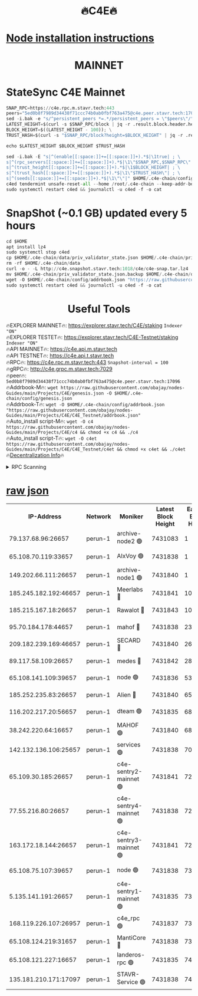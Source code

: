 <h1 align="center"> 🔥C4E🔥</h1>

[Node installation instructions](https://github.com/obajay/nodes-Guides/tree/main/Projects/C4E)
=

<h1 align="center"> MAINNET</h1>

# StateSync C4E Mainnet
```python
SNAP_RPC=https://c4e.rpc.m.stavr.tech:443
peers="5ed0b8f7989d34438f71ccc74b0ab0fbf763a475@c4e.peer.stavr.tech:17096"
sed -i.bak -e "s/^persistent_peers *=.*/persistent_peers = \"$peers\"/" $HOME/.c4e-chain/config/config.toml
LATEST_HEIGHT=$(curl -s $SNAP_RPC/block | jq -r .result.block.header.height); \
BLOCK_HEIGHT=$((LATEST_HEIGHT - 100)); \
TRUST_HASH=$(curl -s "$SNAP_RPC/block?height=$BLOCK_HEIGHT" | jq -r .result.block_id.hash)

echo $LATEST_HEIGHT $BLOCK_HEIGHT $TRUST_HASH

sed -i.bak -E "s|^(enable[[:space:]]+=[[:space:]]+).*$|\1true| ; \
s|^(rpc_servers[[:space:]]+=[[:space:]]+).*$|\1\"$SNAP_RPC,$SNAP_RPC\"| ; \
s|^(trust_height[[:space:]]+=[[:space:]]+).*$|\1$BLOCK_HEIGHT| ; \
s|^(trust_hash[[:space:]]+=[[:space:]]+).*$|\1\"$TRUST_HASH\"| ; \
s|^(seeds[[:space:]]+=[[:space:]]+).*$|\1\"\"|" $HOME/.c4e-chain/config/config.toml
c4ed tendermint unsafe-reset-all --home /root/.c4e-chain --keep-addr-book
sudo systemctl restart c4ed && journalctl -u c4ed -f -o cat
```
# SnapShot (~0.1 GB) updated every 5 hours
```python
cd $HOME
apt install lz4
sudo systemctl stop c4ed
cp $HOME/.c4e-chain/data/priv_validator_state.json $HOME/.c4e-chain/priv_validator_state.json.backup
rm -rf $HOME/.c4e-chain/data
curl -o - -L http://c4e.snapshot.stavr.tech:1018/c4e/c4e-snap.tar.lz4 | lz4 -c -d - | tar -x -C $HOME/.c4e-chain --strip-components 2
mv $HOME/.c4e-chain/priv_validator_state.json.backup $HOME/.c4e-chain/data/priv_validator_state.json
wget -O $HOME/.c4e-chain/config/addrbook.json "https://raw.githubusercontent.com/obajay/nodes-Guides/main/Projects/C4E/addrbook.json"
sudo systemctl restart c4ed && journalctl -u c4ed -f -o cat
```
 <h1 align="center"> Useful Tools</h1>

🔥EXPLORER MAINNET🔥:  https://explorer.stavr.tech/C4E/staking            `Indexer "ON"` \
🔥EXPLORER TESTET🔥:   https://explorer.stavr.tech/C4E-Testnet/staking     `Indexer "ON"` \
🔥API MAINNET🔥:       https://c4e.api.m.stavr.tech \
🔥API TESTNET🔥:       https://c4e.api.t.stavr.tech \
🔥RPC🔥:               https://c4e.rpc.m.stavr.tech:443                  `Snapshot-interval = 100` \
🔥gRPC🔥:              http://c4e.grpc.m.stavr.tech:7029 \
🔥peer🔥:              `5ed0b8f7989d34438f71ccc74b0ab0fbf763a475@c4e.peer.stavr.tech:17096` \
🔥Addrbook-M🔥:    ```wget https://raw.githubusercontent.com/obajay/nodes-Guides/main/Projects/C4E/genesis.json -O $HOME/.c4e-chain/config/genesis.json``` \
🔥Addrbook-T🔥:    ```wget -O $HOME/.c4e-chain/config/addrbook.json "https://raw.githubusercontent.com/obajay/nodes-Guides/main/Projects/C4E/C4E_Testnet/addrbook.json"``` \
🔥Auto_install script-M🔥: ```wget -O c4 https://raw.githubusercontent.com/obajay/nodes-Guides/main/Projects/C4E/c4 && chmod +x c4 && ./c4``` \
🔥Auto_install script-T🔥: ```wget -O c4et https://raw.githubusercontent.com/obajay/nodes-Guides/main/Projects/C4E/C4E_Testnet/c4et && chmod +x c4et && ./c4et``` \
🔥[Decentralization Info](https://github.com/obajay/StateSync-snapshots/tree/main/Projects/C4E/Decentralization)🔥




<details>
<summary>RPC Scanning</summary>

<h2 align="center"> We scan nodes in real time every 4 hours. And we provide the final result of RPC endpoints.
We cannot influence the operation of these nodes in any way. </h2>


```python
If Voting Power is higher than 0 --> then the Node is a validator of the network and may be subject to attack and be a potential threat to the chain.
```
```python
We marked such validators with a red symbol
```

</details>

[raw json](https://rpc-check.c4e.stavr.tech/c4e/rpc-c4e-result.json)
=



<table><tr><th>IP-Address</th><th>Network</th><th>Moniker</th><th>Latest Block Height</th><th>Earliest Block Height</th><th>Catching Up</th><th>Tx Index</th><th>Voting Power</th><th>Scan Time</th></tr><tr><td>79.137.68.96:26657</td><td>perun-1</td><td>archive-node2 🟢</td><td>7431083</td><td>1</td><td>False</td><td>on</td><td>0</td><td>2024-03-03T18:58:06.439899756UTC</td></tr><tr><td>65.108.70.119:33657</td><td>perun-1</td><td>AlxVoy 🟢</td><td>7431838</td><td>1</td><td>False</td><td>on</td><td>0</td><td>2024-03-03T18:58:20.688720921UTC</td></tr><tr><td>149.202.66.111:26657</td><td>perun-1</td><td>archive-node1 🟢</td><td>7431840</td><td>1</td><td>False</td><td>on</td><td>0</td><td>2024-03-03T18:58:34.995927679UTC</td></tr><tr><td>185.245.182.192:46657</td><td>perun-1</td><td>Meerlabs 🔴</td><td>7431841</td><td>1051501</td><td>False</td><td>on</td><td>344614</td><td>2024-03-03T18:58:40.029907742UTC</td></tr><tr><td>185.215.167.18:26657</td><td>perun-1</td><td>Rawalot 🔴</td><td>7431843</td><td>1090501</td><td>False</td><td>on</td><td>450091</td><td>2024-03-03T18:58:51.087207277UTC</td></tr><tr><td>95.70.184.178:44657</td><td>perun-1</td><td>mahof 🔴</td><td>7431838</td><td>2342001</td><td>False</td><td>off</td><td>1356400</td><td>2024-03-03T18:58:20.032186305UTC</td></tr><tr><td>209.182.239.169:46657</td><td>perun-1</td><td>SECARD 🔴</td><td>7431840</td><td>2616101</td><td>False</td><td>off</td><td>749308</td><td>2024-03-03T18:58:32.398317095UTC</td></tr><tr><td>89.117.58.109:26657</td><td>perun-1</td><td>medes 🔴</td><td>7431842</td><td>2826001</td><td>False</td><td>off</td><td>891025</td><td>2024-03-03T18:58:46.719292452UTC</td></tr><tr><td>65.108.141.109:39657</td><td>perun-1</td><td>node 🟢</td><td>7431836</td><td>5303301</td><td>False</td><td>on</td><td>0</td><td>2024-03-03T18:58:08.846324638UTC</td></tr><tr><td>185.252.235.83:26657</td><td>perun-1</td><td>Alien 🔴</td><td>7431840</td><td>6502501</td><td>False</td><td>on</td><td>648215</td><td>2024-03-03T18:58:35.281752178UTC</td></tr><tr><td>116.202.217.20:56657</td><td>perun-1</td><td>dteam 🟢</td><td>7431835</td><td>6800901</td><td>False</td><td>on</td><td>0</td><td>2024-03-03T18:58:06.117154134UTC</td></tr><tr><td>38.242.220.64:16657</td><td>perun-1</td><td>MAHOF 🟢</td><td>7431840</td><td>6885501</td><td>False</td><td>on</td><td>0</td><td>2024-03-03T18:58:32.700311465UTC</td></tr><tr><td>142.132.136.106:25657</td><td>perun-1</td><td>services 🟢</td><td>7431838</td><td>7012001</td><td>False</td><td>on</td><td>0</td><td>2024-03-03T18:58:23.298056548UTC</td></tr><tr><td>65.109.30.185:26657</td><td>perun-1</td><td>c4e-sentry2-mainnet 🟢</td><td>7431841</td><td>7284001</td><td>False</td><td>on</td><td>0</td><td>2024-03-03T18:58:39.717307761UTC</td></tr><tr><td>77.55.216.80:26657</td><td>perun-1</td><td>c4e-sentry4-mainnet 🟢</td><td>7431838</td><td>7297001</td><td>False</td><td>on</td><td>0</td><td>2024-03-03T18:58:20.381119512UTC</td></tr><tr><td>163.172.18.144:26657</td><td>perun-1</td><td>c4e-sentry3-mainnet 🟢</td><td>7431841</td><td>7297001</td><td>False</td><td>on</td><td>0</td><td>2024-03-03T18:58:40.316370713UTC</td></tr><tr><td>65.108.75.107:39657</td><td>perun-1</td><td>node 🟢</td><td>7431838</td><td>7300001</td><td>False</td><td>on</td><td>0</td><td>2024-03-03T18:58:23.626702928UTC</td></tr><tr><td>5.135.141.191:26657</td><td>perun-1</td><td>c4e-sentry1-mainnet 🟢</td><td>7431835</td><td>7300501</td><td>False</td><td>on</td><td>0</td><td>2024-03-03T18:58:05.538171681UTC</td></tr><tr><td>168.119.226.107:26957</td><td>perun-1</td><td>c4e_rpc 🟢</td><td>7431837</td><td>7331836</td><td>False</td><td>on</td><td>0</td><td>2024-03-03T18:58:13.163551987UTC</td></tr><tr><td>65.108.124.219:31657</td><td>perun-1</td><td>MantiCore 🔴</td><td>7431838</td><td>7331838</td><td>False</td><td>off</td><td>729722</td><td>2024-03-03T18:58:19.576461558UTC</td></tr><tr><td>65.108.121.227:16657</td><td>perun-1</td><td>landeros-rpc 🟢</td><td>7431835</td><td>7422001</td><td>False</td><td>on</td><td>0</td><td>2024-03-03T18:58:05.858277079UTC</td></tr><tr><td>135.181.210.171:17097</td><td>perun-1</td><td>STAVR-Service 🟢</td><td>7431838</td><td>7430001</td><td>False</td><td>on</td><td>0</td><td>2024-03-03T18:58:23.947091656UTC</td></tr></table>
